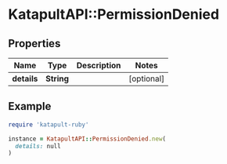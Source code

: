 # KatapultAPI::PermissionDenied

## Properties

| Name | Type | Description | Notes |
| ---- | ---- | ----------- | ----- |
| **details** | **String** |  | [optional] |

## Example

```ruby
require 'katapult-ruby'

instance = KatapultAPI::PermissionDenied.new(
  details: null
)
```

